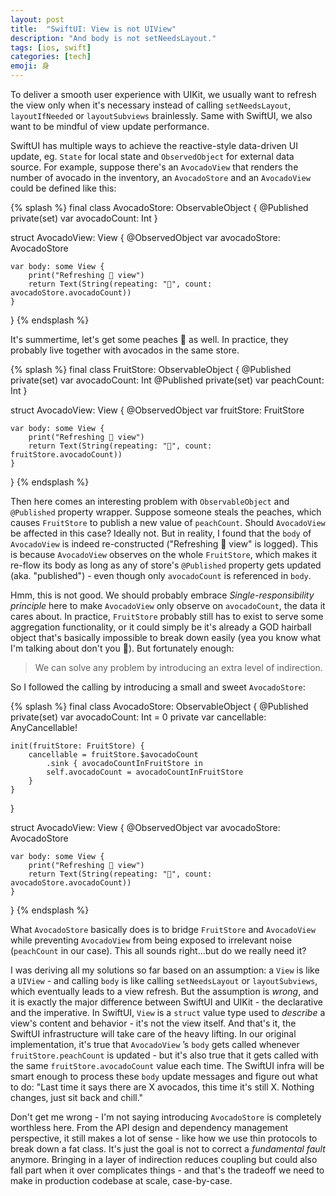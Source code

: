 ```yaml
---
layout: post
title:  "SwiftUI: View is not UIView"
description: "And body is not setNeedsLayout."
tags: [ios, swift]
categories: [tech]
emoji: ⾝
---
```


To deliver a smooth user experience with UIKit, we usually want to refresh the view only when it's necessary instead of calling `setNeedsLayout`, `layoutIfNeeded` or `layoutSubviews` brainlessly. Same with SwiftUI, we also want to be mindful of view update performance. 

SwiftUI has multiple ways to achieve the reactive-style data-driven UI update, eg. `State` for local state and `ObservedObject` for external data source. For example, suppose there's an  `AvocadoView` that renders the number of avocado in the inventory, an `AvocadoStore` and an `AvocadoView` could be defined like this:

{% splash %}
final class AvocadoStore: ObservableObject {
    @Published private(set) var avocadoCount: Int
}

struct AvocadoView: View {
    @ObservedObject var avocadoStore: AvocadoStore
    
    var body: some View {
        print("Refreshing 🥑 view")
        return Text(String(repeating: "🥑", count: avocadoStore.avocadoCount))
    }
}
{% endsplash %}

It's summertime, let's get some peaches 🍑 as well. In practice, they probably live together with avocados in the same store.

{% splash %}
final class FruitStore: ObservableObject {
    @Published private(set) var avocadoCount: Int
    @Published private(set) var peachCount: Int
}

struct AvocadoView: View {
    @ObservedObject var fruitStore: FruitStore
    
    var body: some View {
        print("Refreshing 🥑 view")
        return Text(String(repeating: "🥑", count: fruitStore.avocadoCount))
    }
}
{% endsplash %}

Then here comes an interesting problem with `ObservableObject` and `@Published` property wrapper. Suppose someone steals the peaches, which causes `FruitStore` to publish a new value of  `peachCount`. Should  `AvocadoView` be affected in this case? Ideally not. But in reality, I found that the `body` of `AvocadoView` is indeed re-constructed ("Refreshing 🥑 view" is logged). This is because `AvocadoView` observes on the whole `FruitStore`, which makes it re-flow its body as long as any of store's `@Published` property gets updated (aka. "published") - even though only `avocadoCount` is referenced in `body`.

Hmm, this is not good. We should probably embrace *Single-responsibility principle* here to make `AvocadoView` only observe on `avocadoCount`, the data it cares about. In practice, `FruitStore` probably still has to exist to serve some aggregation functionality, or it could simply be it's already a GOD hairball object that's basically impossible to break down easily (yea you know what I'm talking about don't you 🌚). But fortunately enough:

> We can solve any problem by introducing an extra level of indirection.

So I followed the calling by introducing a small and sweet  `AvocadoStore`:

{% splash %}
final class AvocadoStore: ObservableObject {
    @Published private(set) var avocadoCount: Int = 0
    private var cancellable: AnyCancellable!
    
    init(fruitStore: FruitStore) {
        cancellable = fruitStore.$avocadoCount
            .sink { avocadoCountInFruitStore in
            self.avocadoCount = avocadoCountInFruitStore
        }
    }
}

struct AvocadoView: View {
    @ObservedObject var avocadoStore: AvocadoStore
    
    var body: some View {
        print("Refreshing 🥑 view")
        return Text(String(repeating: "🥑", count: avocadoStore.avocadoCount))
    }
}
{% endsplash %}

What `AvocadoStore` basically does is to bridge `FruitStore` and `AvocadoView` while preventing `AvocadoView` from being exposed to irrelevant noise (`peachCount` in our case). This all sounds right...but do we really need it?

I was deriving all my solutions so far based on an assumption: a `View` is like a `UIView` - and calling `body` is like calling `setNeedsLayout` or `layoutSubviews`, which eventually leads to a view refresh. But the assumption is *wrong*, and it is exactly the major difference between SwiftUI and UIKit - the declarative and the imperative. In SwiftUI, `View` is a `struct` value type used to *describe* a view's content and behavior - it's not the view itself. And that's it, the SwiftUI infrastructure will take care of the heavy lifting. In our original implementation, it's true that `AvocadoView` ’s `body` gets called whenever `fruitStore.peachCount` is updated - but it's also true that it gets called with the same `fruitStore.avocadoCount` value each time. The SwiftUI infra will be smart enough to process these `body` update messages and figure out what to do: "Last time it says there are X avocados, this time it's still X. Nothing changes, just sit back and chill."

Don't get me wrong - I'm not saying introducing `AvocadoStore` is completely worthless here. From the API design and dependency management perspective, it still makes a lot of sense - like how we use thin protocols to break down a fat class. It's just the goal is not to correct a *fundamental fault* anymore. Bringing in a layer of indirection reduces coupling but could also fall part when it over complicates things - and that's the tradeoff we need to make in production codebase at scale, case-by-case.
